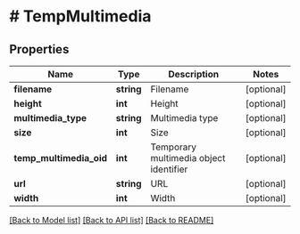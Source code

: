 # # TempMultimedia

## Properties

Name | Type | Description | Notes
------------ | ------------- | ------------- | -------------
**filename** | **string** | Filename | [optional]
**height** | **int** | Height | [optional]
**multimedia_type** | **string** | Multimedia type | [optional]
**size** | **int** | Size | [optional]
**temp_multimedia_oid** | **int** | Temporary multimedia object identifier | [optional]
**url** | **string** | URL | [optional]
**width** | **int** | Width | [optional]

[[Back to Model list]](../../README.md#models) [[Back to API list]](../../README.md#endpoints) [[Back to README]](../../README.md)

